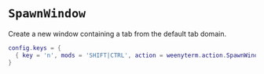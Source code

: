 # `SpawnWindow`

Create a new window containing a tab from the default tab domain.

```lua
config.keys = {
  { key = 'n', mods = 'SHIFT|CTRL', action = weenyterm.action.SpawnWindow },
}
```


